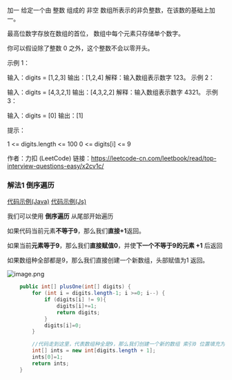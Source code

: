 加一
给定一个由 整数 组成的 非空 数组所表示的非负整数，在该数的基础上加一。

最高位数字存放在数组的首位， 数组中每个元素只存储单个数字。

你可以假设除了整数 0 之外，这个整数不会以零开头。

 

示例 1：

输入：digits = [1,2,3]
输出：[1,2,4]
解释：输入数组表示数字 123。
示例 2：

输入：digits = [4,3,2,1]
输出：[4,3,2,2]
解释：输入数组表示数字 4321。
示例 3：

输入：digits = [0]
输出：[1]


提示：

1 <= digits.length <= 100
0 <= digits[i] <= 9

作者：力扣 (LeetCode)
链接：https://leetcode-cn.com/leetbook/read/top-interview-questions-easy/x2cv1c/



### 解法1 倒序遍历



[代码示例(Java)](./PlusOne.java)
[代码示例(Js)](./PlusOne.js)



我们可以使用 **倒序遍历** 从尾部开始遍历

如果代码当前元素**不等于9**，那么我们**直接+1**返回。

如果当前**元素等于9**，那么我们**直接赋值0**，并使**下一个不等于9的元素 +1** 后返回

如果数组种全部都是9，那么我们直接创建一个新数组，头部赋值为1 返回。

![image.png](https://pic.leetcode-cn.com/1641276142-dtnnlk-image.png)

```java
    public int[] plusOne(int[] digits) {
        for (int i = digits.length-1; i >=0; i--) {
            if (digits[i] != 9){
                digits[i]+=1;
                return digits;
            }
            digits[i]=0;
        }

        //代码走到这里，代表数组种全是9，那么我们创建一个新的数组 索引0 位置填充为1
        int[] ints = new int[digits.length + 1];
        ints[0]=1;
        return ints;
    }

```

